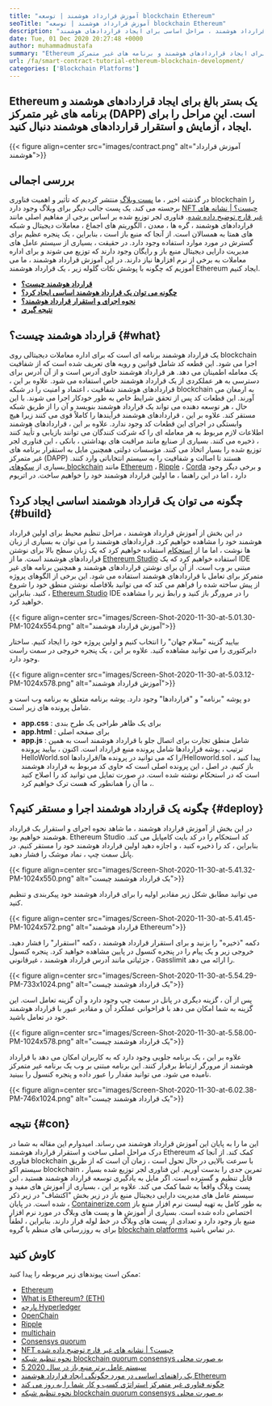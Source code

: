 ```yaml
---
title: "آموزش قرارداد هوشمند | توسعه blockchain Ethereum" 
seoTitle: "آموزش قرارداد هوشمند | توسعه blockchain Ethereum" 
description: "این آموزش قرارداد هوشمند ، مراحل اساسی برای ایجاد قراردادهای هوشمند Ethereum را شرح می دهد. Ethereum یک منبع باز ، ایمن ، شبکه blockchain توزیع شده است." 
date: Tue, 01 Dec 2020 20:27:48 +0000
author: muhammadmustafa
summary: "Ethereum یک بستر بالغ برای ایجاد قراردادهای هوشمند و برنامه های غیر متمرکز (DAPP) است. این مراحل را برای ایجاد ، آزمایش و استقرار قراردادهای هوشمند دنبال کنید." 
url: /fa/smart-contract-tutorial-ethereum-blockchain-development/
categories: ['Blockchain Platforms']
---
```


## Ethereum یک بستر بالغ برای ایجاد قراردادهای هوشمند و برنامه های غیر متمرکز (DAPP) است. این مراحل را برای ایجاد ، آزمایش و استقرار قراردادهای هوشمند دنبال کنید.

{{< figure align=center src="images/contract.png" alt="آموزش قرارداد هوشمند">}}


## بررسی اجمالی
در گذشته اخیر ، ما [پست وبلاگ][1] منتشر کردیم که تأثیر و اهمیت فناوری blockchain را برجسته می کند. یک پست جالب دیگر برای وبلاگ وجود دارد [NFT چیست؟ | نشانه های غیر قارچ توضیح داده شده][2]. فناوری لجر توزیع شده بر اساس برخی از مفاهیم اصلی مانند قراردادهای هوشمند ، گره ها ، معدن ، الگوریتم های اجماع ، معاملات دیجیتال و شبکه های همتا به همسالان است. از آنجا که منبع باز است ، بنابراین ، یک پنجره عظیم برای گسترش در مورد موارد استفاده وجود دارد. در حقیقت ، بسیاری از سیستم عامل های مدیریت دارایی دیجیتال منبع باز و رایگان وجود دارند که توزیع می شوند و برای اداره معاملات به برخی از نرم افزارها نیاز دارند.
در این آموزش قرارداد هوشمند ، ما می آموزیم که چگونه با پوشش نکات گلوله زیر ، یک قرارداد هوشمند Ethereum ایجاد کنیم.
* [ **قرارداد هوشمند چیست؟** ][3]
* [ **چگونه می توان یک قرارداد هوشمند اساسی ایجاد کرد؟** ][4]
* [ **نحوه اجرای و استقرار قرارداد هوشمند؟** ][5]
* [ **نتیجه گیری** ][6]

## قرارداد هوشمند چیست؟ {#what}

یک قرارداد هوشمند برنامه ای است که برای اداره معاملات دیجیتالی روی blockchain اجرا می شود. این قطعه کد شامل قوانین و رویه های تعریف شده است که از شفافیت یک معامله اطمینان می دهد. هر قرارداد هوشمند حاوی آدرس است و از آن آدرس برای دسترسی به هر عملکردی از یک قرارداد هوشمند خاص استفاده می شود. علاوه بر این ، قراردادهای هوشمند شفافیت ، اعتماد و امنیت را در شبکه blockchain به ارمغان می آورند. این قطعات کد پس از تحقق شرایط خاص به طور خودکار اجرا می شوند.
با این حال ، هر توسعه دهنده می تواند یک قرارداد هوشمند بنویسد و آن را از طریق شبکه مستقر کند. علاوه بر این ، قراردادهای هوشمند فرآیندها را کاملاً قوی می کنند زیرا هیچ وابستگی در اجرای این قطعات کد وجود ندارد. علاوه بر این ، قراردادهای هوشمند اطلاعات لازم مربوط به هر معامله ای را که شرکت کنندگان می توانند بازیابی و تأیید کنند ، ذخیره می کنند. بسیاری از صنایع مانند مراقبت های بهداشتی ، بانکی ، این فناوری لجر توزیع شده را بسیار اتخاذ می کنند. مؤسسات دولتی همچنین مایل به استقرار برنامه های غیر متمرکز (DAPP) هستند تا اصالت و شفافیت را به سیستم انتخاباتی وارد کنند. بسیاری از [سکوهای blockchain][7] مانند [Ethereum][8] ، [Ripple][9] ، [Corda][10] و برخی دیگر وجود دارد ، اما در این راهنما ، ما اولین قرارداد هوشمند خود را خواهیم ساخت. در اتریوم

## چگونه می توان یک قرارداد هوشمند اساسی ایجاد کرد؟ {#build}

در این بخش از آموزش قرارداد هوشمند ، مراحل تنظیم محیط برای اولین قرارداد هوشمند خود را مشاهده خواهیم کرد.
قراردادهای هوشمند را می توان به بسیاری از زبان ها نوشت ، اما ما از [استحکام][11] استفاده خواهیم کرد که یک زبان سطح بالا برای نوشتن قراردادهای هوشمند است.
ما از [Ethereum Studio][12] استفاده خواهیم کرد که یک IDE مبتنی بر وب است. از آن برای نوشتن قراردادهای هوشمند و همچنین برنامه های غیر متمرکز برای تعامل با قراردادهای هوشمند استفاده می شود. این برخی از الگوهای پروژه از پیش ساخته شده را فراهم می کند که می توانید بلافاصله نوشتن منطق خود را شروع کنید.
بنابراین ، [Ethereum Studio][12] IDE را در مرورگر باز کنید و رابط زیر را مشاهده خواهید کرد.

{{< figure align=center src="images/Screen-Shot-2020-11-30-at-5.01.30-PM-1024x554.png" alt="آموزش قرارداد هوشمند">}}

بیایید گزینه "سلام جهان" را انتخاب کنیم و اولین پروژه خود را ایجاد کنیم. ساختار دایرکتوری را می توانید مشاهده کنید. علاوه بر این ، یک پنجره خروجی در سمت راست وجود دارد.

{{< figure align=center src="images/Screen-Shot-2020-11-30-at-5.03.12-PM-1024x578.png" alt="آموزش قرارداد هوشمند">}}

دو پوشه "برنامه" و "قراردادها" وجود دارد.
پوشه برنامه متعلق به برنامه وب است و شامل پرونده های زیر است.
* **app.css** : برای یک ظاهر طراحی یک طرح بندی
* **app.html** : برای صفحه اصلی
* **app.js** : شامل منطق تجارت برای اتصال جلو با قرارداد هوشمند است
به همین ترتیب ، پوشه قراردادها شامل پرونده منبع قرارداد است.
اکنون ، بیایید پرونده HelloWorld.sol را که می توانید در پرونده ها/قراردادها/Helloworld.sol پیدا کنید ، باز کنیم. در اصل ، این پرونده اصلی است که حاوی کد مربوط به قرارداد هوشمند است که در استحکام نوشته شده است. در صورت تمایل می توانید کد را اصلاح کنید ، ما آن را همانطور که هست ترک خواهیم کرد.

## چگونه یک قرارداد هوشمند اجرا و مستقر کنیم؟ {#deploy}

در این بخش از آموزش قرارداد هوشمند ، ما شاهد نحوه اجرای و استقرار یک قرارداد هوشمند خواهیم بود. Ethereum Studio کد استحکام را در کد بایت کامپایل می کند. بنابراین ، کد را ذخیره کنید ، و اجازه دهید اولین قرارداد هوشمند خود را مستقر کنیم.
در پانل سمت چپ ، نماد موشک را فشار دهید.

{{< figure align=center src="images/Screen-Shot-2020-11-30-at-5.41.32-PM-1024x550.png" alt="یک قرارداد هوشمند چیست">}}

می توانید مطابق شکل زیر مقادیر اولیه را برای قرارداد هوشمند خود پیکربندی و تنظیم کنید.

{{< figure align=center src="images/Screen-Shot-2020-11-30-at-5.41.45-PM-1024x572.png" alt="قرارداد هوشمند Ethereum">}}

دکمه "ذخیره" را بزنید و برای استقرار قرارداد هوشمند ، دکمه "استقرار" را فشار دهید. خروجی زیر و یک پیام را در پنجره کنسول در پایین مشاهده خواهید کرد. پنجره کنسول جزئیاتی مانند آدرس قرارداد هوشمند ، غیرقانونی ، Gasslimit را ارائه می دهد.

{{< figure align=center src="images/Screen-Shot-2020-11-30-at-5.54.29-PM-733x1024.png" alt="یک قرارداد هوشمند چیست">}}

پس از آن ، گزینه دیگری در پانل در سمت چپ وجود دارد و آن گزینه تعامل است. این گزینه به شما امکان می دهد با فراخوانی عملکرد آن و مقادیر عبور با قرارداد هوشمند خود در تعامل باشید.

{{< figure align=center src="images/Screen-Shot-2020-11-30-at-5.58.00-PM-1024x578.png" alt="یک قرارداد هوشمند چیست">}}

علاوه بر این ، یک برنامه جلویی وجود دارد که به کاربران امکان می دهد با قرارداد هوشمند از مرورگر ارتباط برقرار کنند. این برنامه مبتنی بر وب یک برنامه غیر متمرکز نامیده می شود. می توانید مقدار را عبور داده و پنجره کنسول را ببینید.

{{< figure align=center src="images/Screen-Shot-2020-11-30-at-6.02.38-PM-746x1024.png" alt="یک قرارداد هوشمند چیست">}}


## نتیجه {#con}

این ما را به پایان این آموزش قرارداد هوشمند می رساند. امیدوارم این مقاله به شما در درک مراحل اصلی ساخت و استقرار قرارداد هوشمند Ethereum کمک کند. از آنجا که فناوری blockchain با سرعت بالایی در حال تحول است ، زمان آن است که از طریق سیستم اکو blockchain ، تمرین جدی را بدست آوریم. این فناوری لجر توزیع شده بسیار قابل تنظیم و گسترده است. اگر مایل به یادگیری توسعه قرارداد هوشمند هستید ، این پست وبلاگ واقعاً به شما کمک می کند. علاوه بر این ، بسیاری از آموزش های مفید و سیستم عامل های مدیریت دارایی دیجیتال منبع باز در زیر بخش "اکتشاف" در زیر ذکر شده است.
در پایان ، [Containerize.com][13] به طور کامل به تهیه لیست نرم افزار منبع باز اختصاص داده شده است. بسیاری از آموزش ها و پست های وبلاگ در مورد نرم افزار منبع باز وجود دارد و تعدادی از پست های وبلاگ در خط لوله قرار دارند. بنابراین ، لطفاً برای به روزرسانی های منظم با گروه [blockchain platforms][7] در تماس باشید.

## کاوش کنید
ممکن است پیوندهای زیر مربوطه را پیدا کنید:
  * [Ethereum][8]
  * [What is Ethereum? (ETH)][23]
  * [پارچه Hyperledger][14]
  * [OpenChain][15]
  * [Ripple][16]
  * [multichain][17]
  * [Consensys quorum][18]
  * [NFT چیست؟ | نشانه های غیر قارچ توضیح داده شده][2]
  * [نحوه تنظیم شبکه blockchain quorum consensys به صورت محلی][19]
  * [5 سیستم عامل برتر منبع باز در سال 2020][20]
  * [یک راهنمای اساسی در مورد چگونگی ایجاد قرارداد هوشمند Ethereum][21]
  * [چگونه فناوری غیر متمرکز استراتژی کسب و کار شما را به روز می کند][22]
  * [نحوه تنظیم شبکه blockchain quorum consensys به صورت محلی][19]



[1]: https://blog.containerize.com/2020/11/27/how-blockchain-technology-can-upgrade-your-business-strategy/
[2]: https://blog.containerize.com/blockchain-platforms/what-is-nft-non-fungible-tokens-explained/
[3]: #what
[4]: #build
[5]: #deploy
[6]: #con
[7]: https://products.containerize.com/blockchain-platforms/
[8]: https://products.containerize.com/blockchain-platforms/ethereum
[9]: https://ripple.com/
[10]: https://www.corda.net/
[11]: https://docs.soliditylang.org/en/v0.7.4/
[12]: https://studio.ethereum.org/
[13]: https://www.containerize.com/
[14]: https://products.containerize.com/blockchain-platforms/hyperledger-fabric
[15]: https://products.containerize.com/blockchain-platforms/openchain
[16]: https://products.containerize.com/blockchain-platforms/ripple
[17]: https://products.containerize.com/blockchain-platforms/multichain
[18]: https://products.containerize.com/blockchain-platforms/consensys-quorum
[19]: https://blog.containerize.com/blockchain-platforms/how-to-setup-consensys-quorum-blockchain-network-locally/
[20]: https://blog.containerize.com/blockchain-platforms/top-5-open-source-blockchain-platforms-in-2020/
[21]: https://blog.containerize.com/
[22]: https://blog.containerize.com/2020/11/27/how-decentralized-technology-upgrades-your-business-strategy/
[23]: https://docs.koinize.com/cryptocurrencies/ethereum-eth/
